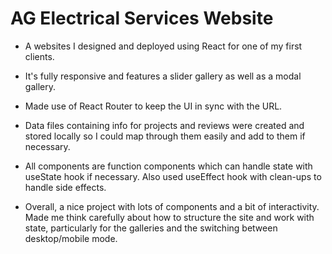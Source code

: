 # AG Electrical Services Website

* A websites I designed and deployed using React for one of my first clients.

* It's fully responsive and features a slider gallery as well as a modal gallery.

* Made use of React Router to keep the UI in sync with the URL. 

* Data files containing info for projects and reviews were created and stored locally so I could map through them easily and add to them if necessary.

* All components are function components which can handle state with useState hook if necessary. Also used useEffect hook with clean-ups to handle side effects.

* Overall, a nice project with lots of components and a bit of interactivity. Made me think carefully about how to structure the site and work with state, particularly for the galleries and the switching between desktop/mobile mode.
